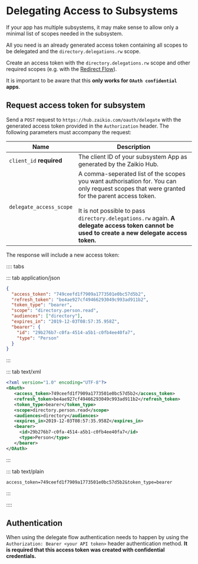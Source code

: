 # Delegating Access to Subsystems

If your app has multiple subsystems, it may make sense to allow only a minimal list of scopes needed in the subsystem.

All you need is an already generated access token containing all scopes to be delegated and the `directory.delegations.rw` scope.

Create an access token with the `directory.delegations.rw` scope and other required scopes (e.g. with the [Redirect Flow](./redirect-flow.html)).

It is important to be aware that this **only works for `OAuth confidential` apps**.

## Request access token for subsystem

Send a `POST` request to `https://hub.zaikio.com/oauth/delegate` with the generated access token provided in the `Authorization` header. The following parameters must accompany the request:

| Name                     | Description                                                                                                                                                                                                                                                                                      |
| ------------------------ | ------------------------------------------------------------------------------------------------------------------------------------------------------------------------------------------------------------------------------------------------------------------------------------------------ |
| `client_id` **required** | The client ID of your subsystem App as generated by the Zaikio Hub.                                                                                                                                                                                                                               |
| `delegate_access_scope`  | A comma-seperated list of the scopes you want authorisation for. You can only request scopes that were granted for the parent access token.<br><br>It is not possible to pass `directory.delegations.rw` again. **A delegate access token cannot be used to create a new delegate access token.** |

The response will include a new access token:

:::: tabs

::: tab application/json

```json
{
  "access_token": "749ceefd1f7909a1773501e0bc57d5b2",
  "refresh_token": "be4ae927cf49466293049c993ad911b2",
  "token_type": "bearer",
  "scope": "directory.person.read",
  "audiences": ["directory"],
  "expires_in": "2019-12-03T08:57:35.958Z",
  "bearer": {
    "id": "29b276b7-c0fa-4514-a5b1-c0fb4ee40fa7",
    "type": "Person"
  }
}
```

:::

::: tab text/xml

```xml
<?xml version="1.0" encoding="UTF-8"?>
<OAuth>
   <access_token>749ceefd1f7909a1773501e0bc57d5b2</access_token>
   <refresh_token>be4ae927cf49466293049c993ad911b2</refresh_token>
   <token_type>bearer</token_type>
   <scope>directory.person.read</scope>
   <audiences>directory</audiences>
   <expires_in>2019-12-03T08:57:35.958Z</expires_in>
   <bearer>
     <id>29b276b7-c0fa-4514-a5b1-c0fb4ee40fa7</id>
     <type>Person</type>
   </bearer>
</OAuth>
```

:::

::: tab text/plain

```
access_token=749ceefd1f7909a1773501e0bc57d5b2&token_type=bearer
```

:::

::::

## Authentication

When using the delegate flow authentication needs to happen by using the `Authorization: Bearer <your API token>` header authentication method. **It is required that this access token was created with confidential credentials.**
